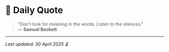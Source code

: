 # 📜 Daily Quote

> "Don't look for meaning in the words. Listen to the silences."  
> — **Samuel Beckett**

---

_Last updated: 30 April 2025 ⏳_
